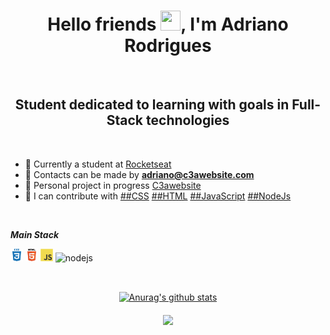 <h1 align="center">Hello friends <img src = "https://raw.githubusercontent.com/kaueMarques/kaueMarques/master/hi.gif" width="32px" height="32px">, I'm Adriano Rodrigues </h1>

  <br>

<h2 align="center"> Student dedicated to learning with goals in Full-Stack technologies </h2>

  <br>
    
- 🚀 Currently a student at [Rocketseat](https://github.com/Rocketseat)
- 📧 Contacts can be made by **adriano@c3awebsite.com**
- 🔗 Personal project in progress [C3awebsite](https://www.c3awebsite.com/)
- 🤝 I can contribute with [##CSS]() [##HTML]() [##JavaScript]() [##NodeJs]()

<br>

***Main Stack***

<p align="left">
<img src="https://raw.githubusercontent.com/devicons/devicon/master/icons/css3/css3-plain-wordmark.svg" alt="css3"  width="20" height="20"/>
<img src="https://raw.githubusercontent.com/devicons/devicon/master/icons/html5/html5-original-wordmark.svg" alt="html5"  width="20" height="20"/>
<img src="https://raw.githubusercontent.com/devicons/devicon/master/icons/javascript/javascript-original.svg" alt="javascript" width="20" height="20"/>
<img src="https://avatars.githubusercontent.com/u/9950313?s=200&v=4" alt="nodejs" width="20" height="20"/></p><p align="center">
</p>

<br>

<p align="center" display="block">
<a href="https://github.com/Adrianopvh/github-readme-stats">
  <img align="center" src="https://github-readme-stats.vercel.app/api?username=Adrianopvh&show_icons=true&include_all_commits=true&theme=material-palenight" alt="Anurag's github stats" />
</a>
  <br>
  <br>
<a href="https://github.com/Adrianopvh/github-readme-stats">
  <!-- Change the `github-readme-stats.anuraghazra1.vercel.app` to `github-readme-stats.vercel.app`  -->
  <img align="center" src="https://github-readme-stats.vercel.app/api/top-langs/?username=Adrianopvh&layout=compact&theme=material-palenight" />
</a>
</p>


<!--****
**Adrianopvh/Adrianopvh** is a ✨ _special_ ✨ repository because its `README.md` (this file) appears on your GitHub profile.

Here are some ideas to get you started:

- 🔭 I’m currently working on ...
- 🌱 I’m currently learning ...
- 👯 I’m looking to collaborate on ...
- 🤔 I’m looking for help with ...
- 💬 Ask me about ...
- 📫 How to reach me: ...
- 😄 Pronouns: ...
- ⚡ Fun fact: ...
-->
